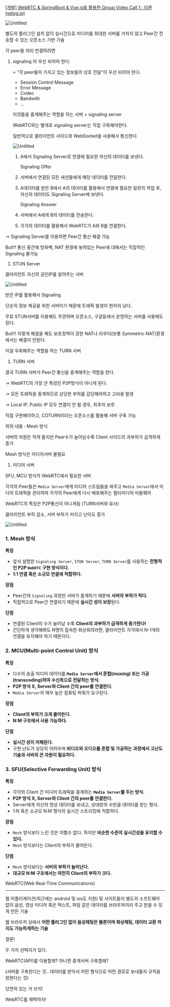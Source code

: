 [[개발] WebRTC & SpringBoot & Vue.js를 활용한 Group Video Call 1 : 이론 (velog.io)](https://velog.io/@jsb100800/%EA%B0%9C%EB%B0%9C-WebRTC-SpringBoot-Vue.js%EB%A5%BC-%ED%99%9C%EC%9A%A9%ED%95%9C-Group-Video-Call)

![Untitled](https://s3-us-west-2.amazonaws.com/secure.notion-static.com/4fe939ad-15a5-4090-8e0a-d555f93a928a/Untitled.png)

별도의 플러그인 설치 없이 실시간으로 미디어를 최대한 서버를 거치지 않고 Peer간 전송할 수 있는 오픈소스 기반 기술

각 peer들 끼리 연결하려면

1. signaling 이 우선 되어야 한다.
    
    =  “각 peer들이 가지고 있는 정보들의 상호 전달”이 우선 되어야 한다.
    
    - Session Control Message
    - Error Message
    - Codec
    - Bandwith
    - …
    
    이것들을 중계해주는 역할을 하는 서버 = signaling server
    
    WebRTC와는 별개로 signaling server는 직접 구축해야한다.
    
    일반적으로 클라이언트 사이드와 WebSocket을 사용해서 통신한다.
    
    ![Untitled](https://s3-us-west-2.amazonaws.com/secure.notion-static.com/ea490655-bf3c-40ad-ac23-f898e3201cf2/Untitled.png)
    
    1. A에서 Signaling Server로 연결에 필요한 자신의 데이터를 보낸다.
        
        Signaling Offer
        
    2. 서버에서 연결된 모든 세션들에게 해당 데이터를 전달한다.
    3. A데이터를 받은  B에서 A의 데이터를 활용해서 연결에 필요한 일련의 작업 후, 자신의 데이터도 Signaling Server에 보낸다.
        
        Signaling Answer
        
    4. 서버에서 A에게 B의 데이터를 전송한다.
    5. 각각의 데이터를 활용해서 WebRTC가 A와 B를 연결한다.

→ Signaling Server를 이용하면 Peer간 통신 해결 가능

But!!! 통신 중간에 방화벽, NAT 환경에 놓여있는 Peer에 대해서는 직접적인 Signaling 불가능

1. STUN Server

클라이언트 자신의 공인IP를 알려주는 서버

![Untitled](https://s3-us-west-2.amazonaws.com/secure.notion-static.com/dc5bc4b2-febf-4564-a11d-8cf8e9bb370c/Untitled.png)

받은 IP를 활용해서 Signaling

단순히 정보 제공을 위한 서버이기 때문에 트래픽 발생이 현저히 낮다.

무료 STUN서버를 이용해도 무관하며 오픈소스, 구글등에서 운영하는 서버를 사용해도 된다.

But!!! 이렇게 해결을 해도 보호정책이 강한 NAT나 라우터(보통 Symmetric NAT)환경 에서는 해결이 안된다.

이걸 우회해주는 역할을 하는 TURN 서버

1. TURN 서버

결국 TURN 서버가 Peer간 통신을 중계해주는 역할을 한다.

→ WebRTC의 가장 큰 특징인 P2P방식이 아니게 된다.

 → 모든 트래픽을 중계하므로 상당한 부하를 감당해야하고 고비용 발생

→ Local IP, Public IP 모두 연결이 안 될 경우, 최후의 보루

직접 구현해야하고, COTURN이라는 오픈소스를 활용해 서버 구축 가능

위의 내용 : Mesh 방식

서버의 자원은 적게 들지만 Peer수가 늘어날수록 Client 사이드의 과부하가 급격하게 증가

Mesh 방식은 미디어서버 불필요

1. 미디어 서버

SFU, MCU 방식의 WebRTC에서 필요한 서버

각각의 Peer들은 `Media Server`에게 미디어 스트림들을 쏴주고 `Media Server`에서 미디어 트래픽을 관리하여 각각의 Peer에게 다시 배포해주는 멀티미디어 미들웨어

WebRTC의 특징은 P2P통신이 아니게됨 (TURN서버와 유사)

클라이언트 부하 감소, 서버 부하가 커지고 난이도 증가

![Untitled](https://s3-us-west-2.amazonaws.com/secure.notion-static.com/884ffc84-68af-4c76-a66c-a3d46a26783f/Untitled.png)

### 1. Mesh 방식

**특징**

- 앞서 설명한 `Signaling Server`, `STUN Server`, `TURN Server`를 사용하는 **전형적인 P2P `WebRTC` 구현 방식이다.**
- **1:1 연결 혹은 소규모 연결에 적합하다.**

**장점**

- Peer간의 `Signaling` 과정만 서버가 중계하기 때문에 **서버의 부하가 적다.**
- 직접적으로 Peer간 연결되기 때문에 **실시간 성이 보장**된다.

**단점**

- 연결된 Client의 수가 늘어날 수록 **Client의 과부하가 급격하게 증가한다!**
- 간단하게 생각해봐도 N명이 접속한 화상회의라면, 클라이언트 각각에서 N-1개의 연결을 유지해야 하기 때문이다.

### 2. MCU(Multi-point Control Unit) 방식

**특징**

- 다수의 송출 미디어 데이터를 **`Media Server`에서 혼합(muxing) 또는 가공(transcoding)하여 수신측으로 전달하는 방식.**
- **P2P 방식 X, Server와 Client 간의 peer를 연결한다.**
- `Media Server`의 매우 높은 컴퓨팅 파워가 요구된다.

**장점**

- **Client의 부하가 크게 줄어든다.**
- **N:M 구조에서 사용 가능하다.**

**단점**

- **실시간 성이 저해된다.**
- 구현 난도가 상당히 어려우며 **비디오와 오디오를 혼합 및 가공하는 과정에서 고난도 기술과 서버의 큰 자원이 필요하다.**

### 3. SFU(Selective Forwarding Unit) 방식

**특징**

- 각각의 Client 간 미디어 트래픽을 중계하는 **`Media Server`를 두는 방식.**
- **P2P 방식 X, Server와 Client 간의 peer를 연결한다.**
- Server에게 자신의 영상 데이터를 보내고, 상대방의 수만큼 데이터를 받는 형식.
- 1:N 혹은 소규모 N:M 형식의 실시간 스트리밍에 적합하다.

**장점**

- `Mesh` 방식보다 느린 것은 어쩔수 없다. 하지만 **비슷한 수준의 실시간성을 유지할 수 있다.**
- `Mesh` 방식보다는 Client의 부하가 줄어든다.

**단점**

- `Mesh` 방식보다는 **서버의 부하가 늘어난다.**
- **대규모 N:M 구조에서는 여전히 Client의 부하가 크다.**

WebRTC(Web Real-Time Communications)

---

웹 어플리케이션(최근에는 android 및 ios도 지원) 및 사이트들이 별도의 소프트웨어 없이 음성, 영상 미디어 혹은 텍스트, 파일 같은 데이터를 브라우져끼리 주고 받을 수 있게 만든 기술

웹 브라우저 상에서 **어떤 플러그인 없이 음성채팅은 물론이며 화상채팅, 데이터 교환 까지도 가능하게하는 기술**

결론!

두 가지 선택지가 있다.

WebRTC(API)를 이용할래? 아니면 중계서버 구축할래?

(서버를 구축한다는 것.. 데이터를 받아서 어떤 형식으로 어떤 경로로 보내줄지 규칙을 정한다는 것)

당연히 있는 거 쓰지!

WebRTC를 채택하자!
